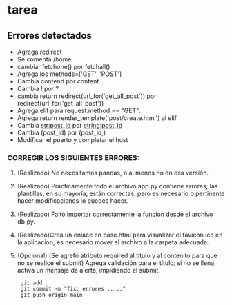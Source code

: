 # tarea

## Errores detectados
+ Agrega redirect
+ Se comenta /home
+ cambiar fetchone() por fetchall()
+ Agrega los methods=['GET', 'POST']
+ Cambia contend por content
+ Cambia ! por ?
+ cambia return redirect(url_for('get_all_post')) por redirect(url_for('get_all_post'))
+ Agrega elif para request.method == "GET":
+ Agrega return render_template('post/create.html') al elif
+ Cambia <str:post_id> por <string:post_id>
+ Cambia (post_id) por (post_id,)
+ Modificar el puerto y completar el host


### CORREGIR LOS SIGUIENTES ERRORES: 

1. (Realizado) No necesitamos pandas, o al menos no en esa versión. 
2. (Realizado) Prácticamente todo el archivo app.py contiene errores; las plantillas, en su mayoría, están correctas, pero es necesario o pertinente hacer modificaciones lo puedes hacer.
3. (Realizado) Faltó importar correctamente la función desde el archivo db.py.
4. (Realizado)Crea un enlace en base.html para visualizar el favicon.ico en la aplicación; es necesario mover el archivo a la carpeta adecuada.
5. (Opcional) (Se agrefó atributo required al título y al contenito para que no se realice el submit) Agrega validación para el título; si no se llena, activa un mensaje de alerta, impidiendo el submit. 


        git add .
        git commit -m "fix: errores ....."
        git push origin main